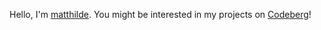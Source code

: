 Hello, I'm [matthilde](https://matthil.de). You might be interested in my projects on [Codeberg](https://codeberg.org/matthilde)!
